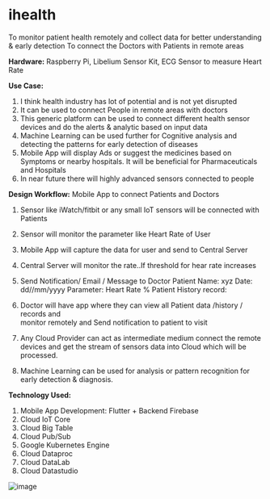 # ihealth
To monitor patient health remotely and collect data for better understanding & early detection
To connect the Doctors with Patients in remote areas

**Hardware:**
Raspberry Pi, Libelium Sensor Kit, ECG Sensor to measure Heart Rate

**Use Case:**
1. I think health industry has lot of potential and is not yet disrupted
2. It can be used to connect People in remote areas with doctors
3. This generic platform can be used to connect different health sensor devices and do the alerts & analytic based on input data
4. Machine Learning can be used further for Cognitive analysis and detecting the patterns for early detection of diseases
5. Mobile App will display Ads or suggest the medicines based on Symptoms or nearby hospitals. It will be beneficial for Pharmaceuticals and Hospitals
6. In near future there will highly advanced sensors connected to people


**Design Workflow:** Mobile App to connect Patients and Doctors
1. Sensor like iWatch/fitbit or any small IoT sensors will be connected with Patients
2. Sensor will monitor the parameter like Heart Rate of User
3. Mobile App will capture the data for user and send to Central Server
4. Central Server will monitor the rate..If threshold for hear rate increases
5. Send Notification/ Email / Message to Doctor
    Patient Name:  xyz
    Date: dd//mm/yyyy
    Parameter: Heart Rate %
    Patient History record:
6. Doctor will have app where they can view all Patient data /history / records and   
    monitor remotely and Send notification to patient to visit
    
7. Any Cloud Provider can act as intermediate medium connect the remote devices and get the stream of sensors data into Cloud which will be processed.
8. Machine Learning can be used for analysis or pattern recognition for early detection & diagnosis.     

**Technology Used:**
1. Mobile App Development: Flutter + Backend Firebase
2. Cloud IoT Core
3. Cloud Big Table
4. Cloud Pub/Sub
5. Google Kubernetes Engine
6. Cloud Dataproc
7. Cloud DataLab 
8. Cloud Datastudio

![image](https://user-images.githubusercontent.com/22312952/114910884-fd596a80-9e50-11eb-8080-984ad4ef25ab.png)


